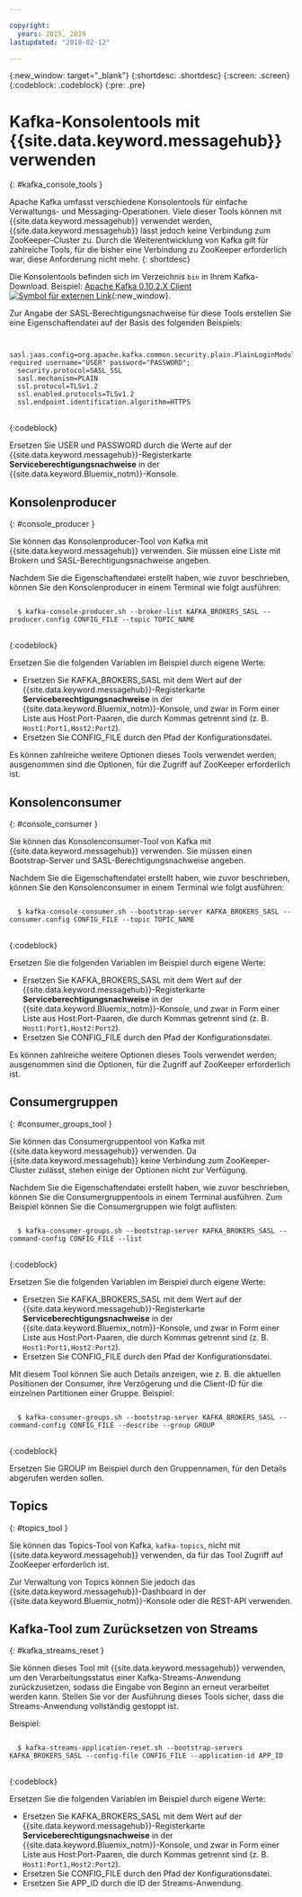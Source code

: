 ```yaml
---

copyright:
  years: 2015, 2019
lastupdated: "2018-02-12"

---
```


{:new_window: target="_blank"}
{:shortdesc: .shortdesc}
{:screen: .screen}
{:codeblock: .codeblock}
{:pre: .pre}


# Kafka-Konsolentools mit {{site.data.keyword.messagehub}} verwenden
{: #kafka_console_tools }

Apache Kafka umfasst verschiedene Konsolentools für einfache Verwaltungs- und Messaging-Operationen. Viele dieser Tools können mit {{site.data.keyword.messagehub}} verwendet werden, {{site.data.keyword.messagehub}} lässt jedoch keine Verbindung zum ZooKeeper-Cluster zu. Durch die Weiterentwicklung von Kafka gilt für zahlreiche Tools, für die bisher eine Verbindung zu ZooKeeper erforderlich war, diese Anforderung nicht mehr.
{: shortdesc}

Die Konsolentools befinden sich im Verzeichnis <code>bin</code> in Ihrem Kafka-Download. Beispiel: [Apache Kafka 0.10.2.X Client ![Symbol für externen Link](../../icons/launch-glyph.svg "Symbol für externen Link")](https://www.apache.org/dyn/closer.cgi?path=/kafka/0.10.2.1/kafka_2.11-0.10.2.1.tgz){:new_window}.

Zur Angabe der SASL-Berechtigungsnachweise für diese Tools erstellen Sie eine Eigenschaftendatei auf der Basis des folgenden Beispiels:

<pre>
<code>
  sasl.jaas.config=org.apache.kafka.common.security.plain.PlainLoginModule required username="USER" password="PASSWORD";
  security.protocol=SASL_SSL
  sasl.mechanism=PLAIN
  ssl.protocol=TLSv1.2
  ssl.enabled.protocols=TLSv1.2
  ssl.endpoint.identification.algorithm=HTTPS
</code>
</pre>
{:codeblock}

Ersetzen Sie USER und PASSWORD durch die Werte auf der {{site.data.keyword.messagehub}}-Registerkarte **Serviceberechtigungsnachweise** in der {{site.data.keyword.Bluemix_notm}}-Konsole.


## Konsolenproducer
{: #console_producer }

Sie können das Konsolenproducer-Tool von Kafka mit {{site.data.keyword.messagehub}} verwenden. Sie müssen eine Liste mit Brokern und SASL-Berechtigungsnachweise angeben.

Nachdem Sie die Eigenschaftendatei erstellt haben, wie zuvor beschrieben, können Sie den Konsolenproducer in einem Terminal wie folgt ausführen:

<pre>
<code>
  $ kafka-console-producer.sh --broker-list KAFKA_BROKERS_SASL --producer.config CONFIG_FILE --topic TOPIC_NAME
</code>
</pre>
{:codeblock}

Ersetzen Sie die folgenden Variablen im Beispiel durch eigene Werte:
* Ersetzen Sie KAFKA_BROKERS_SASL mit dem Wert auf der {{site.data.keyword.messagehub}}-Registerkarte **Serviceberechtigungsnachweise** in der {{site.data.keyword.Bluemix_notm}}-Konsole, und zwar in Form einer Liste aus Host:Port-Paaren, die durch Kommas getrennt sind (z. B. `Host1:Port1,Host2:Port2`). 
* Ersetzen Sie CONFIG_FILE durch den Pfad der Konfigurationsdatei. 

Es können zahlreiche weitere Optionen dieses Tools verwendet werden; ausgenommen sind die Optionen, für die Zugriff auf ZooKeeper erforderlich ist.


## Konsolenconsumer
{: #console_consumer }

Sie können das Konsolenconsumer-Tool von Kafka mit {{site.data.keyword.messagehub}} verwenden. Sie müssen einen Bootstrap-Server und SASL-Berechtigungsnachweise angeben.

Nachdem Sie die Eigenschaftendatei erstellt haben, wie zuvor beschrieben, können Sie den Konsolenconsumer in einem Terminal wie folgt ausführen:

<pre>
<code>
  $ kafka-console-consumer.sh --bootstrap-server KAFKA_BROKERS_SASL --consumer.config CONFIG_FILE --topic TOPIC_NAME 
</code>
</pre>
{:codeblock}

Ersetzen Sie die folgenden Variablen im Beispiel durch eigene Werte:
* Ersetzen Sie KAFKA_BROKERS_SASL mit dem Wert auf der {{site.data.keyword.messagehub}}-Registerkarte **Serviceberechtigungsnachweise** in der {{site.data.keyword.Bluemix_notm}}-Konsole, und zwar in Form einer Liste aus Host:Port-Paaren, die durch Kommas getrennt sind (z. B. `Host1:Port1,Host2:Port2`). 
* Ersetzen Sie CONFIG_FILE durch den Pfad der Konfigurationsdatei. 

Es können zahlreiche weitere Optionen dieses Tools verwendet werden; ausgenommen sind die Optionen, für die Zugriff auf ZooKeeper erforderlich ist.


## Consumergruppen
{: #consumer_groups_tool }

Sie können das Consumergruppentool von Kafka mit {{site.data.keyword.messagehub}} verwenden. Da {{site.data.keyword.messagehub}} keine Verbindung zum ZooKeeper-Cluster zulässt, stehen einige der Optionen nicht zur Verfügung.

Nachdem Sie die Eigenschaftendatei erstellt haben, wie zuvor beschrieben, können Sie die Consumergruppentools in einem Terminal ausführen. Zum Beispiel können Sie die Consumergruppen wie folgt auflisten:

<pre>
<code>
  $ kafka-consumer-groups.sh --bootstrap-server KAFKA_BROKERS_SASL --command-config CONFIG_FILE --list
</code>
</pre>
{:codeblock}

Ersetzen Sie die folgenden Variablen im Beispiel durch eigene Werte:
* Ersetzen Sie KAFKA_BROKERS_SASL mit dem Wert auf der {{site.data.keyword.messagehub}}-Registerkarte **Serviceberechtigungsnachweise** in der {{site.data.keyword.Bluemix_notm}}-Konsole, und zwar in Form einer Liste aus Host:Port-Paaren, die durch Kommas getrennt sind (z. B. `Host1:Port1,Host2:Port2`). 
* Ersetzen Sie CONFIG_FILE durch den Pfad der Konfigurationsdatei.

Mit diesem Tool können Sie auch Details anzeigen, wie z. B. die aktuellen Positionen der Consumer, ihre Verzögerung und die Client-ID für die einzelnen Partitionen einer Gruppe. Beispiel:

<pre>
<code>
  $ kafka-consumer-groups.sh --bootstrap-server KAFKA_BROKERS_SASL --command-config CONFIG_FILE --describe --group GROUP
</code>
</pre>
{:codeblock}

Ersetzen Sie GROUP im Beispiel durch den Gruppennamen, für den Details abgerufen werden sollen. 


## Topics
{: #topics_tool }

Sie können das Topics-Tool von Kafka, `kafka-topics`, nicht mit {{site.data.keyword.messagehub}} verwenden, da für das Tool Zugriff auf ZooKeeper erforderlich ist.

Zur Verwaltung von Topics können Sie jedoch das {{site.data.keyword.messagehub}}-Dashboard in der {{site.data.keyword.Bluemix_notm}}-Konsole oder die REST-API verwenden.


## Kafka-Tool zum Zurücksetzen von Streams
{: #kafka_streams_reset }

Sie können dieses Tool mit {{site.data.keyword.messagehub}} verwenden, um den Verarbeitungsstatus einer Kafka-Streams-Anwendung zurückzusetzen, sodass die Eingabe von Beginn an erneut verarbeitet werden kann. Stellen Sie vor der Ausführung dieses Tools sicher, dass die Streams-Anwendung vollständig gestoppt ist.

Beispiel:

<pre>
<code>
  $ kafka-streams-application-reset.sh --bootstrap-servers KAFKA_BROKERS_SASL --config-file CONFIG_FILE --application-id APP_ID
</code>
</pre>
{:codeblock}

Ersetzen Sie die folgenden Variablen im Beispiel durch eigene Werte:
* Ersetzen Sie KAFKA_BROKERS_SASL mit dem Wert auf der {{site.data.keyword.messagehub}}-Registerkarte **Serviceberechtigungsnachweise** in der {{site.data.keyword.Bluemix_notm}}-Konsole, und zwar in Form einer Liste aus Host:Port-Paaren, die durch Kommas getrennt sind (z. B. `Host1:Port1,Host2:Port2`). 
* Ersetzen Sie CONFIG_FILE durch den Pfad der Konfigurationsdatei. 
* Ersetzen Sie APP_ID durch die ID der Streams-Anwendung.

